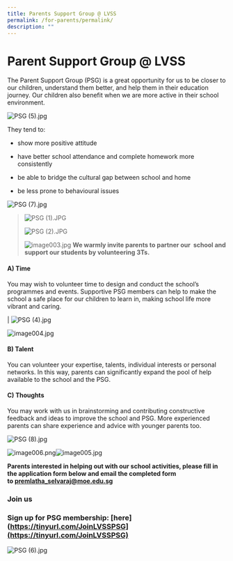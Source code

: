 ```yaml
---
title: Parents Support Group @ LVSS
permalink: /for-parents/permalink/
description: ""
---
```

Parent Support Group @ LVSS
===========================

The Parent Support Group (PSG) is a great opportunity for us to be closer to our children, understand them better, and help them in their education journey. Our children also benefit when we are more active in their school environment. 

  

![PSG (5).jpg](https://www.loyangviewsec.moe.edu.sg/qql/slot/u783/Connecting%20with%20our%20Community/PSG/2020/PSG%20(5).jpg)

  

They tend to:   
  
*   show more positive attitude  
    
*   have better school attendance and complete homework more consistently  
    
*   be able to bridge the cultural gap between school and home  
    
*   be less prone to behavioural issues

 ![PSG (7).jpg](https://www.loyangviewsec.moe.edu.sg/qql/slot/u783/Connecting%20with%20our%20Community/PSG/2020/PSG%20(7).jpg)  
 
 

>   
> 
>   
> 
> ![PSG (1).JPG](https://www.loyangviewsec.moe.edu.sg/qql/slot/u783/Connecting%20with%20our%20Community/PSG/2020/PSG%20(1).JPG)
> 
>   
> 
> ![PSG (2).JPG](https://www.loyangviewsec.moe.edu.sg/qql/slot/u783/Connecting%20with%20our%20Community/PSG/2020/PSG%20(2).JPG)  
> 
>   
> 
>  ![image003.jpg](https://www.loyangviewsec.moe.edu.sg/qql/slot/u783/Connecting%20with%20our%20Community/PSG/image003.jpg) 
> **We warmly invite parents to partner our  school and support our students by volunteering 3Ts.**
> 
>  
> 
>   

#### A) Time
You may wish to volunteer time to design and conduct the school’s programmes and events. Supportive PSG members can help to make the school a safe place for our children to learn in, making school life more vibrant and caring.

 | ![PSG (4).jpg](https://www.loyangviewsec.moe.edu.sg/qql/slot/u783/Connecting%20with%20our%20Community/PSG/2020/PSG%20(4).jpg)  


  

 ![image004.jpg](https://www.loyangviewsec.moe.edu.sg/qql/slot/u783/Connecting%20with%20our%20Community/PSG/image004.jpg) 

#### B) Talent
You can volunteer your expertise, talents, individual interests or personal networks. In this way, parents can significantly expand the pool of help available to the school and the PSG.

  


  

#### C) Thoughts

You may work with us in brainstorming and contributing constructive feedback and ideas to improve the school and PSG. More experienced parents can share experience and advice with younger parents too.


![PSG (8).jpg](https://www.loyangviewsec.moe.edu.sg/qql/slot/u783/Connecting%20with%20our%20Community/PSG/2020/PSG%20(8).jpg)  



  
  

 ![image006.png](https://www.loyangviewsec.moe.edu.sg/qql/slot/u783/Connecting%20with%20our%20Community/PSG/image006.png)![image005.jpg](https://www-loyangviewsec-moe-edu-sg-admin.cwp.sg/qql/slot/u783/Connecting%20with%20our%20Community/PSG/image005.jpg)
  
  
**Parents interested in helping out with our school activities, please fill in the application form below and email the completed form to [premlatha\_selvaraj@moe.edu.sg](mailto:premlatha_selvaraj@moe.edu.sg)**  

###  Join us 
### Sign up for PSG membership: [here](https://tinyurl.com/JoinLVSSPSG](https://tinyurl.com/JoinLVSSPSG)


![PSG (6).jpg](https://www.loyangviewsec.moe.edu.sg/qql/slot/u783/Connecting%20with%20our%20Community/PSG/2020/PSG%20(6).jpg)  
